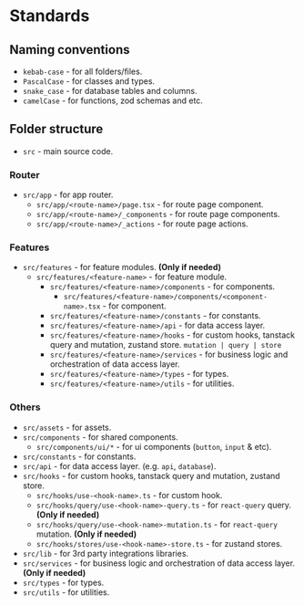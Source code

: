 # Standards

## Naming conventions

- `kebab-case` - for all folders/files.
- `PascalCase` - for classes and types.
- `snake_case` - for database tables and columns.
- `camelCase` - for functions, zod schemas and etc.

## Folder structure

- `src` - main source code.

### Router

- `src/app` - for app router.
  - `src/app/<route-name>/page.tsx` - for route page component.
  - `src/app/<route-name>/_components` - for route page components.
  - `src/app/<route-name>/_actions` - for route page actions.

### Features

- `src/features` - for feature modules. **(Only if needed)**
  - `src/features/<feature-name>` - for feature module.
    - `src/features/<feature-name>/components` - for components.
      - `src/features/<feature-name>/components/<component-name>.tsx` - for component.
    - `src/features/<feature-name>/constants` - for constants.
    - `src/features/<feature-name>/api` - for data access layer.
    - `src/features/<feature-name>/hooks` - for custom hooks, tanstack query and mutation, zustand store. `mutation | query | store`
    - `src/features/<feature-name>/services` - for business logic and orchestration of data access layer.
    - `src/features/<feature-name>/types` - for types.
    - `src/features/<feature-name>/utils` - for utilities.

### Others

- `src/assets` - for assets.
- `src/components` - for shared components.
  - `src/components/ui/*` - for ui components (`button`, `input` & etc).
- `src/constants` - for constants.
- `src/api` - for data access layer. (e.g. `api`, `database`).
- `src/hooks` - for custom hooks, tanstack query and mutation, zustand store.
  - `src/hooks/use-<hook-name>.ts` - for custom hook.
  - `src/hooks/query/use-<hook-name>-query.ts` - for `react-query` query. **(Only if needed)**
  - `src/hooks/query/use-<hook-name>-mutation.ts` - for `react-query` mutation. **(Only if needed)**
  - `src/hooks/stores/use-<hook-name>-store.ts` - for zustand stores.
- `src/lib` - for 3rd party integrations libraries.
- `src/services` - for business logic and orchestration of data access layer. **(Only if needed)**
- `src/types` - for types.
- `src/utils` - for utilities.
